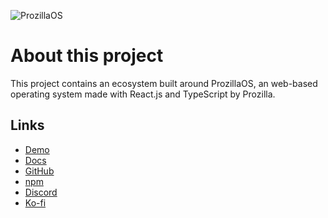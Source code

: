 ![ProzillaOS](https://os.prozilla.dev/assets/banner-logo-title-small.png)

# About this project

This project contains an ecosystem built around ProzillaOS, an web-based operating system made with React.js and TypeScript by Prozilla.

## Links

- [Demo][demo]
- [Docs][docs]
- [GitHub][github]
- [npm][npm]
- [Discord][discord]
- [Ko-fi][ko-fi]

[demo]: https://os.prozilla.dev/
[docs]: https://os.prozilla.dev/docs
[github]: https://github.com/prozilla-os/ProzillaOS
[npm]: https://www.npmjs.com/package/prozilla-os
[discord]: https://discord.gg/JwbyQP4tdz
[ko-fi]: https://ko-fi.com/prozilla
